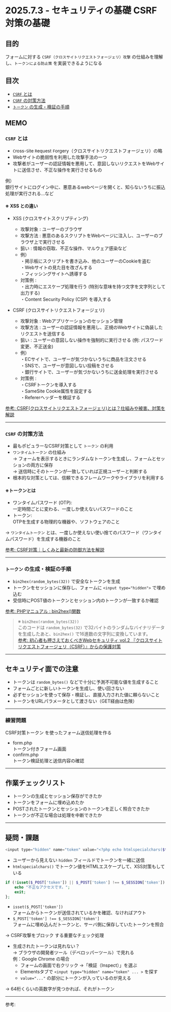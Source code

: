 # 2025.7.3 - セキュリティの基礎 CSRF対策の基礎

## 目的

フォームに対する `CSRF（クロスサイトリクエストフォージェリ）攻撃` の仕組みを理解し、`トークンによる防止策` を実装できるようになる  

## 目次

- [`CSRF` とは](#1)
- [`CSRF` の対策方法](#2)
- [`トークン` の生成・検証の手順](#3)

## MEMO

<a id="1"></a>

### `CSRF` とは

- `C`ross-`S`ite `R`equest `F`orgery（クロスサイトリクエストフォージェリ）の略
- Webサイトの脆弱性を利用した攻撃手法の一つ  
- 攻撃者がユーザーの認証情報を悪用して、意図しないリクエストをWebサイトに送信させ、不正な操作を実行させるもの 

例）  
銀行サイトにログイン中に、悪意あるwebページを開くと、知らないうちに振込処理が実行される…など  

#### ※ XSS との違い  

- XSS (クロスサイトスクリプティング)  
    - 攻撃対象 : ユーザーのブラウザ  
    - 攻撃方法 : 悪意のあるスクリプトをWebページに注入し、ユーザーのブラウザ上で実行させる  
    - 狙い : 情報の窃取、不正な操作、マルウェア感染など  
    - 例）  
    ・掲示板にスクリプトを書き込み、他のユーザーのCookieを盗む  
    ・Webサイトの見た目を改ざんする  
    ・フィッシングサイトへ誘導する  
    - 対策例 :  
    ・出力時にエスケープ処理を行う (特別な意味を持つ文字を文字列として出力する)  
    ・Content Security Policy (CSP) を導入する  

- CSRF (クロスサイトリクエストフォージェリ)  
    - 攻撃対象 : Webアプリケーションのセッション管理  
    - 攻撃方法 : ユーザーの認証情報を悪用し、正規のWebサイトに偽装したリクエストを送信する  
    - 狙い : ユーザーの意図しない操作を強制的に実行させる (例: パスワード変更、不正送金)  
    - 例）  
    ・ECサイトで、ユーザーが気づかないうちに商品を注文させる  
    ・SNSで、ユーザーが意図しない投稿をさせる  
    ・銀行サイトで、ユーザーが気づかないうちに送金処理を実行させる  
    - 対策例 :  
    ・CSRFトークンを導入する  
    ・SameSite Cookie属性を設定する  
    ・Refererヘッダーを検証する  

[参考: CSRF(クロスサイトリクエストフォージェリ)とは？仕組みや被害、対策を解説](https://www.lanscope.jp/blogs/cyber_attack_pfs_blog/20231020_15621/)  

---
<a id="2"></a>

### `CSRF` の対策方法

- 最もポピュラーなCSRF対策として `トークン` の利用  
- `ワンタイムトークン` の仕組み  
→ フォームを表示するときにランダムなトークンを生成し、フォームとセッションの両方に保存  
→ 送信時にそのトークンが一致していれば正規ユーザーと判断する  
- 根本的な対策としては、信頼できるフレームワークやライブラリを利用する  

#### ※トークンとは
- ワンタイムパスワード (OTP):  
一定時間ごとに変わる、一度しか使えないパスワードのこと  
- トークン:  
OTPを生成する物理的な機器や、ソフトウェアのこと  

→ `ワンタイムトークン` とは、一度しか使えない使い捨てのパスワード（ワンタイムパスワード）を生成する機器のこと

[参考: CSRF対策｜しくみと最新の防御方法を解説](https://www.aeyescan.jp/blog/cross-site_request_forgeries/)

---
<a id="3"></a>

### `トークン` の生成・検証の手順

- `bin2hex(random_bytes(32))` で安全なトークンを生成
- トークンをセッションに保存し、フォームに `<input type="hidden">` で埋め込む
- 受信時にPOST値のトークンとセッション内のトークンが一致するか確認

[参考: PHPマニュアル : bin2hex()関数](https://www.php.net/manual/ja/function.bin2hex.php)

>※ `bin2hex(random_bytes(32))`  
このコードは `random_bytes(32)` で32バイトのランダムなバイナリデータを生成したあと、`bin2hex()` で16進数の文字列に変換しています。  
>[参考: 初心者も押さえておくべきWebセキュリティ vol.2 『クロスサイトリクエストフォージェリ（CSRF）』からの保護対策](https://engineering.webstudio168.jp/2023/05/how-to-protect-csrf/)
---

## セキュリティ面での注意

- トークンは `random_bytes()` などで十分に予測不可能な値を生成すること
- フォームごとに新しいトークンを生成し、使い回さない
- 必ずセッションを使って保存・検証し、直接入力された値に頼らないこと
- トークンをURLパラメータとして渡さない（GET経由は危険）

---

### 練習問題 

CSRF対策トークン を使ったフォーム送信処理を作る  

- form.php  
    トークン付きフォーム画面  
- confirm.php  
    トークン検証処理と送信内容の確認

---
## 作業チェックリスト

- トークンの生成とセッション保存ができたか
- トークンをフォームに埋め込めたか
- POSTされたトークンとセッションのトークンを正しく照合できたか
- トークンが不正な場合は処理を中断できたか

---
## 疑問・課題

```php
<input type="hidden" name="token" value="<?php echo htmlspecialchars($token, ENT_QUOTES, 'UTF-8'); ?>">
```
- ユーザーから見えない `hidden` フィールドでトークンを一緒に送信
- `htmlspecialchars()` でトークン値をHTMLエスケープして、XSS対策もしている

```php
if (!isset($_POST['token']) || $_POST['token'] !== $_SESSION['token']) {
    echo "不正なアクセスです。";
    exit;
};
```
- `isset($_POST['token'])`  
フォームからトークンが送信されているかを確認、なければアウト  
- `$_POST['token'] !== $_SESSION['token']`  
フォームに埋め込んだトークンと、サーバ側に保存していたトークンを照合   

→ CSRF攻撃をブロック する重要なチェック処理  

- 生成されたトークンは見れない？  
    → ブラウザの開発者ツール（デベロッパーツール）で見れる  
    例：Google Chrome の場合  
    - フォームの画面で右クリック →「検証（Inspect）」を選ぶ
    - Elementsタブで `<input type="hidden" name="token" ... >` を探す  
    - `value="..."` の部分にトークンが入っているのが見える  

→ 64桁くらいの英数字が見つかれば、それがトークン

---

参考: []()
